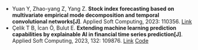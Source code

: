 * Yuan Y, Zhao-yang Z, Yang Z. <b>Stock index forecasting based on multivariate empirical mode decomposition and temporal convolutional networks[J]</b>. Applied Soft Computing, 2023: 110356. [Link](https://www.sciencedirect.com/science/article/pii/S1568494623003745)
* Çeli̇k T B, İcan Ö, Bulut E. <b>Extending machine learning prediction capabilities by explainable AI in financial time series prediction[J]</b>. Applied Soft Computing, 2023, 132: 109876. [Link](https://www.sciencedirect.com/science/article/pii/S1568494622009255) [Code](https://doi.org/10.24433/CO.1813338.v1)
